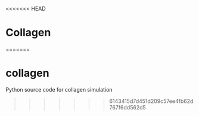 <<<<<<< HEAD
# Collagen

=======
# collagen
Python source code for collagen simulation 
>>>>>>> 6143415d7d451d209c57ee4fb62d767f6dd562d5
